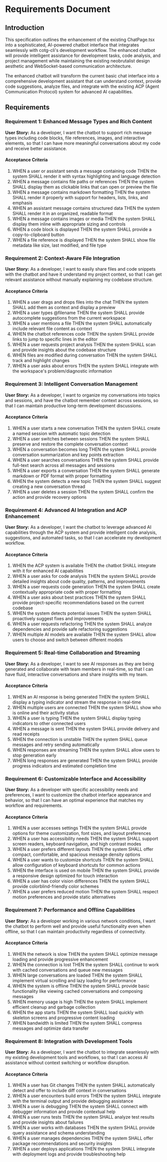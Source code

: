 # Requirements Document

## Introduction

This specification outlines the enhancement of the existing ChatPage.tsx into a sophisticated, AI-powered chatbot interface that integrates seamlessly with cotg-cli's development workflow. The enhanced chatbot will provide intelligent assistance for development tasks, code analysis, and project management while maintaining the existing neobrutalist design aesthetic and WebSocket-based communication architecture.

The enhanced chatbot will transform the current basic chat interface into a comprehensive development assistant that can understand context, provide code suggestions, analyze files, and integrate with the existing ACP (Agent Communication Protocol) system for advanced AI capabilities.

## Requirements

### Requirement 1: Enhanced Message Types and Rich Content

**User Story:** As a developer, I want the chatbot to support rich message types including code blocks, file references, images, and interactive elements, so that I can have more meaningful conversations about my code and receive better assistance.

#### Acceptance Criteria

1. WHEN a user or assistant sends a message containing code THEN the system SHALL render it with syntax highlighting and language detection
2. WHEN a message contains file paths or references THEN the system SHALL display them as clickable links that can open or preview the file
3. WHEN a message contains markdown formatting THEN the system SHALL render it properly with support for headers, lists, links, and emphasis
4. WHEN an assistant message contains structured data THEN the system SHALL render it in an organized, readable format
5. WHEN a message contains images or media THEN the system SHALL display them inline with appropriate sizing and controls
6. WHEN a code block is displayed THEN the system SHALL provide a copy-to-clipboard button
7. WHEN a file reference is displayed THEN the system SHALL show file metadata like size, last modified, and file type

### Requirement 2: Context-Aware File Integration

**User Story:** As a developer, I want to easily share files and code snippets with the chatbot and have it understand my project context, so that I can get relevant assistance without manually explaining my codebase structure.

#### Acceptance Criteria

1. WHEN a user drags and drops files into the chat THEN the system SHALL add them as context and display a preview
2. WHEN a user types @filename THEN the system SHALL provide autocomplete suggestions from the current workspace
3. WHEN a user mentions a file THEN the system SHALL automatically include relevant file content as context
4. WHEN the chatbot references code THEN the system SHALL provide links to jump to specific lines in the editor
5. WHEN a user requests project analysis THEN the system SHALL scan and provide insights about the codebase structure
6. WHEN files are modified during conversation THEN the system SHALL track and highlight changes
7. WHEN a user asks about errors THEN the system SHALL integrate with the workspace's problem/diagnostic information

### Requirement 3: Intelligent Conversation Management

**User Story:** As a developer, I want to organize my conversations into topics and sessions, and have the chatbot remember context across sessions, so that I can maintain productive long-term development discussions.

#### Acceptance Criteria

1. WHEN a user starts a new conversation THEN the system SHALL create a named session with automatic topic detection
2. WHEN a user switches between sessions THEN the system SHALL preserve and restore the complete conversation context
3. WHEN a conversation becomes long THEN the system SHALL provide conversation summarization and key points extraction
4. WHEN a user searches conversations THEN the system SHALL provide full-text search across all messages and sessions
5. WHEN a user exports a conversation THEN the system SHALL generate markdown or PDF format with proper formatting
6. WHEN the system detects a new topic THEN the system SHALL suggest creating a new conversation thread
7. WHEN a user deletes a session THEN the system SHALL confirm the action and provide recovery options

### Requirement 4: Advanced AI Integration and ACP Enhancement

**User Story:** As a developer, I want the chatbot to leverage advanced AI capabilities through the ACP system and provide intelligent code analysis, suggestions, and automated tasks, so that I can accelerate my development workflow.

#### Acceptance Criteria

1. WHEN the ACP system is available THEN the chatbot SHALL integrate with it for enhanced AI capabilities
2. WHEN a user asks for code analysis THEN the system SHALL provide detailed insights about code quality, patterns, and improvements
3. WHEN a user requests code generation THEN the system SHALL create contextually appropriate code with proper formatting
4. WHEN a user asks about best practices THEN the system SHALL provide project-specific recommendations based on the current codebase
5. WHEN the system detects potential issues THEN the system SHALL proactively suggest fixes and improvements
6. WHEN a user requests refactoring THEN the system SHALL analyze dependencies and provide safe refactoring suggestions
7. WHEN multiple AI models are available THEN the system SHALL allow users to choose and switch between different models

### Requirement 5: Real-time Collaboration and Streaming

**User Story:** As a developer, I want to see AI responses as they are being generated and collaborate with team members in real-time, so that I can have fluid, interactive conversations and share insights with my team.

#### Acceptance Criteria

1. WHEN an AI response is being generated THEN the system SHALL display a typing indicator and stream the response in real-time
2. WHEN multiple users are connected THEN the system SHALL show who is online and their activity status
3. WHEN a user is typing THEN the system SHALL display typing indicators to other connected users
4. WHEN a message is sent THEN the system SHALL provide delivery and read receipts
5. WHEN the connection is unstable THEN the system SHALL queue messages and retry sending automatically
6. WHEN responses are streaming THEN the system SHALL allow users to stop generation early
7. WHEN long responses are generated THEN the system SHALL provide progress indicators and estimated completion time

### Requirement 6: Customizable Interface and Accessibility

**User Story:** As a developer with specific accessibility needs and preferences, I want to customize the chatbot interface appearance and behavior, so that I can have an optimal experience that matches my workflow and requirements.

#### Acceptance Criteria

1. WHEN a user accesses settings THEN the system SHALL provide options for theme customization, font sizes, and layout preferences
2. WHEN a user has accessibility needs THEN the system SHALL support screen readers, keyboard navigation, and high contrast modes
3. WHEN a user prefers different layouts THEN the system SHALL offer compact, comfortable, and spacious message density options
4. WHEN a user wants to customize shortcuts THEN the system SHALL allow configuration of keyboard shortcuts for common actions
5. WHEN the interface is used on mobile THEN the system SHALL provide a responsive design optimized for touch interaction
6. WHEN a user has color vision differences THEN the system SHALL provide colorblind-friendly color schemes
7. WHEN a user prefers reduced motion THEN the system SHALL respect motion preferences and provide static alternatives

### Requirement 7: Performance and Offline Capabilities

**User Story:** As a developer working in various network conditions, I want the chatbot to perform well and provide useful functionality even when offline, so that I can maintain productivity regardless of connectivity.

#### Acceptance Criteria

1. WHEN the network is slow THEN the system SHALL optimize message loading and provide progressive enhancement
2. WHEN the connection is lost THEN the system SHALL continue to work with cached conversations and queue new messages
3. WHEN large conversations are loaded THEN the system SHALL implement virtual scrolling and lazy loading for performance
4. WHEN the system is offline THEN the system SHALL provide basic functionality like viewing cached conversations and composing messages
5. WHEN memory usage is high THEN the system SHALL implement efficient cleanup and garbage collection
6. WHEN the app starts THEN the system SHALL load quickly with skeleton screens and progressive content loading
7. WHEN bandwidth is limited THEN the system SHALL compress messages and optimize data transfer

### Requirement 8: Integration with Development Tools

**User Story:** As a developer, I want the chatbot to integrate seamlessly with my existing development tools and workflows, so that I can access AI assistance without context switching or workflow disruption.

#### Acceptance Criteria

1. WHEN a user has Git changes THEN the system SHALL automatically detect and offer to include diff context in conversations
2. WHEN a user encounters build errors THEN the system SHALL integrate with the terminal output and provide debugging assistance
3. WHEN a user is debugging THEN the system SHALL connect with debugger information and provide contextual help
4. WHEN a user runs tests THEN the system SHALL analyze test results and provide insights about failures
5. WHEN a user works with databases THEN the system SHALL provide query assistance and schema understanding
6. WHEN a user manages dependencies THEN the system SHALL offer package recommendations and security insights
7. WHEN a user deploys applications THEN the system SHALL integrate with deployment logs and provide troubleshooting help